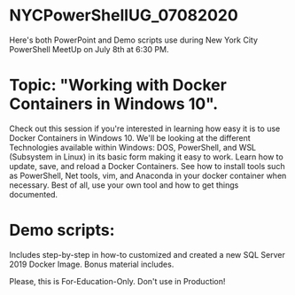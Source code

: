 # NYCPowerShellUG_07082020
Here's both PowerPoint and Demo scripts use during New York City PowerShell MeetUp on July 8th at 6:30 PM. 

# Topic: "Working with Docker Containers in Windows 10".
Check out this session if you're interested in learning how easy it is to use Docker Containers in Windows 10. We'll be looking at the different Technologies available within Windows: DOS, PowerShell, and WSL (Subsystem in Linux) in its basic form making it easy to work. Learn how to update, save, and reload a Docker Containers. See how to install tools such as PowerShell, Net tools, vim, and Anaconda in your docker container when necessary. Best of all, use your own tool and how to get things documented.

# Demo scripts:
Includes step-by-step in how-to customized and created a new SQL Server 2019 Docker Image.
Bonus material includes.

Please, this is For-Education-Only. Don't use in Production!
